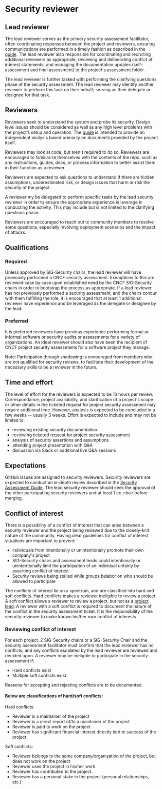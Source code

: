 # Security reviewer

## Lead reviewer
The lead reviewer serves as the primary security assessment facilitator, often coordinating responses between the project and reviewers, ensuring communications are performed in a timely fashion as described in the [guide](./).  The lead reviewer also responsible for coordinating and recruiting additional reviewers as appropriate, reviewing and deliberating conflict of interest statements, and managing the documentation updates (self-assessment and final assessment) to the project's assessment folder.

The lead reviewer is further tasked with performing the clarifying questions phase of the security assessment.  The lead reviewer may identify another reviewer to perform this task on their behalf; serving as their delegate or designee for that task.  

## Reviewers
Reviewers seek to understand the system and probe its security.
Design level issues should be considered as well as any high
level problems with the project’s setup and operation. The [guide](./)
is intended to provide an independent analysis based primarily on documents
provided by the project itself.

Reviewers may look at code, but aren't required to do so. Reviewers are encouraged to familiarize themselves with the contents of the repo, such as any instructions, guides, docs, or process information to better assist them in their function as a reviewer. 

Reviewers are expected to ask questions to understand if there are hidden
assumptions, underestimated risk, or design issues that harm or risk
the security of the project.

A reviewer my be delegated to perform specific tasks by the lead security reviewer in order to ensure the appropriate experience is leverage in conducting the activity.  This may include but is not limited to the clarifying questions phase.

Reviewers are encouraged to reach out to community members to resolve
some questions, especially involving deployment scenarios and the impact
of attacks.

## Qualifications

### Required 
Unless approved by SIG-Security chairs, the lead reviewer will have previously performed a CNCF security assessment.  Exemptions to this are reviewed case by case upon established need by the CNCF SIG-Security chairs in order to bootstrap the process as appropriate.  If a lead reviewer has not previously performed a security assessment, and the chairs concur with them fulfilling the role, it is encouraged that at least 1 additional reviewer have experience and be leveraged as the delegate or designee by the lead.

### Preferred
It is preferred reviewers have previous experience performing formal or informal software or security audits or assessments for a variety of organizations.  An ideal reviewer should also have been the recipient of CNCF project security assessments for a software project they manage.  

Note: Participation through shadowing is encouraged from members who are not qualified for security reviews, to facilitate their development of the necessary skills to be a reviewer in the future.

## Time and effort
The level of effort for the reviewers is expected to be 10 hours per review. Correspondance, project availability, and clarification of a project's scope or other details in the ticketed request for project security assessment may require additional time. However, analysis is expected to be concluded in a few weeks -- usually 3 weeks.  Effort is expected to include and may not be limited to:
* reviewing existing security documentation
* reviewing ticketed request for project security assessment
* analysis of security assertions and assumptions
* attending project presentation with Q&A
* discussion via Slack or additional live Q&A sessions

## Expectations

GitHub issues are assigned to security reviewers. Security reviewers are
expected to conduct an in-depth review described in the [Security Assessment
Guide](./). The lead security reviewer should seek the approval of the other
participating security reviewers and at least 1 co-chair before merging.

## Conflict of interest

There is a possibility of a conflict of interest that can arise between a security reviewer and
the project being reviewed due to the closely-knit nature of the community. Having clear
guidelines for conflict of interest situations are important to prevent:

- Individuals from intentionally or unintentionally promote their own company's project
- SIG-Security chairs and assessment leads could intentionally or unintentionally limit the participation of an individual unfairly by asserting conflict of interest
- Security reviews being stalled while groups belabor on who should be allowed to participate

The conflicts of interest lie on a spectrum, and are classified into hard and soft conflicts.
Hard conflicts makes a reviewer ineligible to review a project.
A soft conflict allows a reviewer to review a project, but not as a [project lead](./project-lead.md).
A reviewer with a soft conflict is required to document the nature of the conflict in the
security assessment ticket. It is the responsibility of the security reviewer
to make known his/her own conflict of interests.

### Reviewing conflict of interest
For each project, 2 SIG-Security chairs or a SIG-Security Chair and the security assessment facilitator must confirm that the lead reviewer has no conflicts, and any conflicts escalated by the lead reviewer are reviewed and decided upon.  A reviewer may be ineligble to participate in the security assessment if:
* Hard conflicts exist
* Multiple soft conflicts exist

Reasons for accepting and rejecting conflicts are to be documented.

#### Below are classifications of hard/soft conflicts:

Hard conflicts:
- Reviewer is a maintainer of the project
- Reviewer is a direct report of/to a maintainer of the project
- Reviewer is paid to work on the project
- Reviewer has significant financial interest directly tied to success of the project

Soft conflicts:
- Reviewer belongs to the same company/organization of the project, but does not work on the project
- Reviewer uses the project in his/her work
- Reviewer has contributed to the project.
- Reviewer has a personal stake in the project (personal relationships, etc.)
